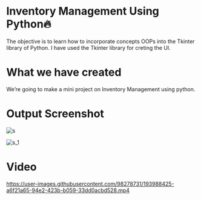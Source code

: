 # Inventory Management Using Python🔥

The objective is to learn how to incorporate concepts OOPs into the Tkinter library of Python. I have used the Tkinter library for creting the UI.

# What we have created

We’re going to make a mini project on Inventory Management using python.

# Output Screenshot

![s](https://user-images.githubusercontent.com/98278731/193987050-05a1e757-5b04-4ac7-a194-33c12698af49.png)

![s_1](https://user-images.githubusercontent.com/98278731/193987079-3111e1f3-0dd3-42d6-948d-88ed8b74d4df.png)

# Video


https://user-images.githubusercontent.com/98278731/193988425-a6f21a65-94e2-423b-b059-33dd0acbd528.mp4





